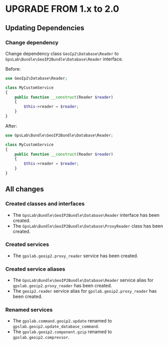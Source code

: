 UPGRADE FROM 1.x to 2.0
=======================

Updating Dependencies
---------------------

### Change dependency

Change dependency class `GeoIp2\Database\Reader` to `GpsLab\Bundle\GeoIP2Bundle\Database\Reader` interface.

Before:

```php
use GeoIp2\Database\Reader;

class MyCustomService
{
    public function __construct(Reader $reader)
    {
        $this->reader = $reader;
    }
}
```

After:

```php
use GpsLab\Bundle\GeoIP2Bundle\Database\Reader;

class MyCustomService
{
    public function __construct(Reader $reader)
    {
        $this->reader = $reader;
    }
}
```

All changes
-----------

### Created classes and interfaces

* The `GpsLab\Bundle\GeoIP2Bundle\Database\Reader` interface has been created.
* The `GpsLab\Bundle\GeoIP2Bundle\Database\ProxyReader` class has been created.

### Created services

* The `gpslab.geoip2.proxy_reader` service has been created.

### Created service aliases

* The `GpsLab\Bundle\GeoIP2Bundle\Database\Reader` service alias for `gpslab.geoip2.proxy_reader` has been created.
* The `geoip2.reader` service alias for `gpslab.geoip2.proxy_reader` has been created.

### Renamed services

 * The `gpslab.command.geoip2.update` renamed to `gpslab.geoip2.update_database_command`.
 * The `gpslab.geoip2.component.gzip` renamed to `gpslab.geoip2.compressor`.
